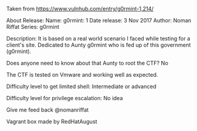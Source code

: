 Taken from https://www.vulnhub.com/entry/g0rmint-1,214/ 

About Release:
    Name: g0rmint: 1
    Date release: 3 Nov 2017
    Author: Noman Riffat
    Series: g0rmint

Description:
It is based on a real world scenario I faced while testing for a client's site. Dedicated to Aunty g0rmint who is fed up of this government (g0rmint).

Does anyone need to know about that Aunty to root the CTF? No

The CTF is tested on Vmware and working well as expected.

Difficulty level to get limited shell: Intermediate or advanced

Difficulty level for privilege escalation: No idea

Give me feed back @nomanriffat

Vagrant box made by RedHatAugust

